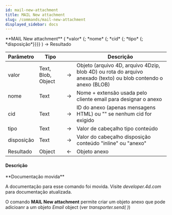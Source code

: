 ```yaml
---
id: mail-new-attachment
title: MAIL New attachment
slug: /commands/mail-new-attachment
displayed_sidebar: docs
---
```


<!--REF #_command_.MAIL New attachment.Syntax-->**MAIL New attachment** ( *valor* {; *nome* {; *cid* {; *tipo* {; *disposição*}}}} ) -> Resultado<!-- END REF-->
<!--REF #_command_.MAIL New attachment.Params-->
| Parâmetro | Tipo |  | Descrição |
| --- | --- | --- | --- |
| valor | Text, Blob, Object | &srarr; | Objeto (arquivo 4D, arquivo 4Dzip, blob 4D) ou rota do arquivo anexado (texto) ou blob contendo o anexo (BLOB) |
| nome | Text | &srarr; | Nome + extensão usada pelo cliente email para designar o anexo |
| cid | Text | &srarr; | ID do anexo (apenas mensagens HTML) ou "" se nenhum cid for exigido |
| tipo | Text | &srarr; | Valor de cabeçalho tipo conteúdo |
| disposição | Text | &srarr; | Valor do cabeçalho disposição conteúdo "inline" ou "anexo" |
| Resultado | Object | &larr; | Objeto anexo |

<!-- END REF-->

#### Descrição 

<!--REF #_command_.MAIL New attachment.Summary-->**Documentação movida**

A documentação para esse comando foi movida.<!-- END REF--> Visite *developer.4d.com* para documentação atualizada.

O comando **MAIL New attachment** permite criar um objeto anexo que pode adicioanr a um objeto *Email* object (ver *transporter.send( )*)
